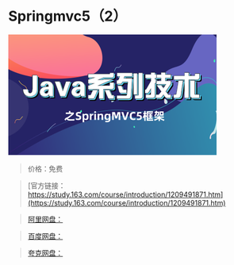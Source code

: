 # Springmvc5（2）

![img](../../../assets/study163/free/80d65465d37941de87346176ed542070.png)

> 价格：免费

> [官方链接：https://study.163.com/course/introduction/1209491871.htm](https://study.163.com/course/introduction/1209491871.htm)

> [阿里网盘：]()

> [百度网盘：]()

> [夸克网盘：]()
